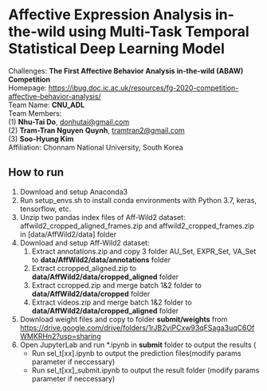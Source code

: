 # Affective Expression Analysis in-the-wild using Multi-Task Temporal Statistical Deep Learning Model
Challenges: **The First Affective Behavior Analysis in-the-wild (ABAW) Competition** <br/>
Homepage: https://ibug.doc.ic.ac.uk/resources/fg-2020-competition-affective-behavior-analysis/ <br/>
Team Name: **CNU_ADL** <br/>
Team Members: <br/>
(1) **Nhu-Tai Do**, donhutai@gmail.com <br/>
(2) **Tram-Tran Nguyen Quynh**, tramtran2@gmail.com <br/>
(3) **Soo-Hyung Kim**<br/>
Affiliation: Chonnam National University, South Korea <br/>

## How to run
1. Download and setup Anaconda3
2. Run setup_envs.sh to install conda environments with Python 3.7, keras, tensorflow, etc. <br/>
3. Unzip two pandas index files of Aff-Wild2 dataset: affwild2_cropped_aligned_frames.zip and affwild2_cropped_frames.zip in [data/AffWild2/data] folder
4. Download and setup Aff-Wild2 dataset:
   1. Extract annotations.zip and copy 3 folder AU_Set, EXPR_Set, VA_Set to **data/AffWild2/data/annotations** folder
   2. Extract ccropped_aligned.zip to **data/AffWild2/data/cropped_aligned** folder
   3. Extract ccropped.zip and merge batch 1&2 folder to **data/AffWild2/data/cropped** folder
   4. Extract videos.zip and merge batch 1&2 folder to **data/AffWild2/data/cropped_aligned** folder
5. Download weight files and copy to folder **submit/weights** from https://drive.google.com/drive/folders/1rJB2viPCxw93qFSaga3uqC6OfWMKRHn2?usp=sharing
6. Open JupyterLab and run *.ipynb in **submit** folder to output the results (
   + Run sel_t[xx].ipynb to output the prediction files(modify params parameter if neccessary)
   + Run sel_t[xx]_submit.ipynb to output the result folder (modify params parameter if neccessary)